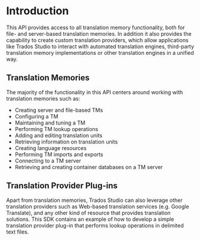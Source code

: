 Introduction
===
This API provides access to all translation memory functionality, both for file- and server-based translation memories. In addition it also provides the capability to create custom translation providers, which allow applications like Trados Studio to interact with automated translation engines, third-party translation memory implementations or other translation engines in a unified way.

Translation Memories
----
The majority of the functionality in this API centers around working with translation memories such as:

* Creating server and file-based TMs
* Configuring a TM
* Maintaining and tuning a TM
* Performing TM lookup operations
* Adding and editing translation units
* Retrieving information on translation units
* Creating language resources
* Performing TM imports and exports
* Connecting to a TM server
* Retrieving and creating container databases on a TM server
  
Translation Provider Plug-ins
----
Apart from translation memories, Trados Studio can also leverage other translation providers such as Web-based translation services (e.g. Google Translate), and any other kind of resource that provides translation solutions. This SDK contains an example of how to develop a simple translation provider plug-in that performs lookup operations in delimited text files.